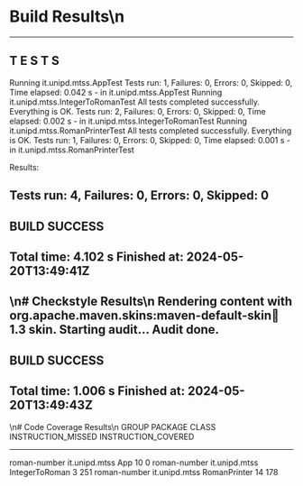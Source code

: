 # Build Results\n
-------------------------------------------------------
 T E S T S
-------------------------------------------------------
Running it.unipd.mtss.AppTest
Tests run: 1, Failures: 0, Errors: 0, Skipped: 0, Time elapsed: 0.042 s - in it.unipd.mtss.AppTest
Running it.unipd.mtss.IntegerToRomanTest
All tests completed successfully. Everything is OK.
Tests run: 2, Failures: 0, Errors: 0, Skipped: 0, Time elapsed: 0.002 s - in it.unipd.mtss.IntegerToRomanTest
Running it.unipd.mtss.RomanPrinterTest
All tests completed successfully. Everything is OK.
Tests run: 1, Failures: 0, Errors: 0, Skipped: 0, Time elapsed: 0.001 s - in it.unipd.mtss.RomanPrinterTest

Results:

Tests run: 4, Failures: 0, Errors: 0, Skipped: 0
------------------------------------------------------------------------
BUILD SUCCESS
------------------------------------------------------------------------
Total time:  4.102 s
Finished at: 2024-05-20T13:49:41Z
------------------------------------------------------------------------
\n# Checkstyle Results\n
Rendering content with org.apache.maven.skins:maven-default-skin:jar:1.3 skin.
Starting audit...
Audit done.
------------------------------------------------------------------------
BUILD SUCCESS
------------------------------------------------------------------------
Total time:  1.006 s
Finished at: 2024-05-20T13:49:43Z
------------------------------------------------------------------------
\n# Code Coverage Results\n
GROUP         PACKAGE        CLASS           INSTRUCTION_MISSED  INSTRUCTION_COVERED
-----         -------        -----           ------------------  ------------------
roman-number  it.unipd.mtss  App             10                  0
roman-number  it.unipd.mtss  IntegerToRoman  3                   251
roman-number  it.unipd.mtss  RomanPrinter    14                  178
